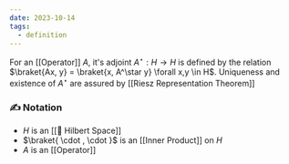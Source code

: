 ```yaml
---
date: 2023-10-14
tags:
  - definition
---
```

For an [[Operator]] $A$, it's adjoint $A^\star : H \rightarrow H$  is defined by the relation $\braket{Ax, y} = \braket{x, A^\star y} \forall x,y \in H$. Uniqueness and existence of $A^\star$ are assured by [[Riesz Representation Theorem]]
### ✍️ Notation
- $H$ is an [[📘 Hilbert Space]] 
- $\braket{ \cdot , \cdot }$ is an [[Inner Product]] on $H$
- $A$ is an [[Operator]]